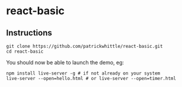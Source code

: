 # react-basic

## Instructions

```
git clone https://github.com/patrickwhittle/react-basic.git
cd react-basic
```

You should now be able to launch the demo, eg:

```
npm install live-server -g # if not already on your system
live-server --open=hello.html # or live-server --open=timer.html
```
